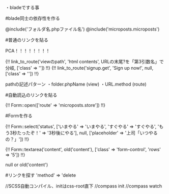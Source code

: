 
・bladeでする事

#blade同士の依存性を作る

@include('フォルダ名.phpファイル名')
@include('microposts.microposts')


#普通のリンクを貼る

PCA！！！！！！！！

{!! link_to_route('viewのpath', 'html contents', URLの末尾?を「第3引数名」で分岐, ['class' => '']) !!}
{!! link_to_route('signup.get', 'Sign up now!', null, ['class' => '']) !!}

pathの記述パターン
・folder.phpName (view)
・URL.method (route)


#自動読込のリンクを貼る

{!! Form::open(['route' => 'microposts.store']) !!}

#Formを作る

<!--keyが表示画面、代入側がselect画面として表示。つまりkeyも代入も同じにしよう-->
{!! Form::select('status', ['いまやる' => 'いまやる', 'すぐやる' => 'すぐやる', 'もう3秒たったぞ！' 
=> '3秒後にやる'], null, ['placeholder' => '上司「いつやるの？」']) !!}

{!! Form::textarea('content', old('content'), ['class' => 'form-control', 'rows' => '5']) !!}

null or old('content')



#リンクを探す
'method' => 'delete



//SCSS自動コンパイル、initはcss-root直下
//compass init
//compass watch

